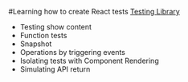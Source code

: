 #Learning how to create React tests
[Testing Library](https://testing-library.com/docs/)

* Testing show content
* Function tests
* Snapshot
* Operations by triggering events
* Isolating tests with Component Rendering
* Simulating API return
